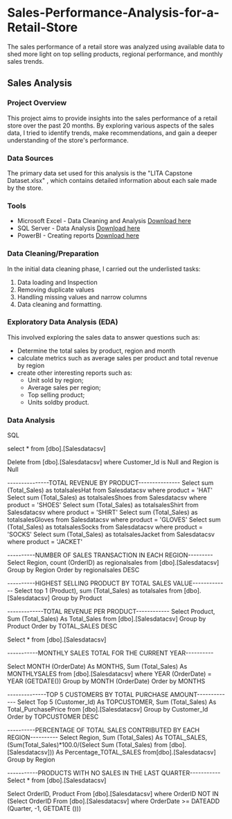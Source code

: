 # Sales-Performance-Analysis-for-a-Retail-Store
The sales performance of a retail store was analyzed using available data to shed more light on top selling products, regional performance, and monthly sales trends.
## Sales Analysis

### Project Overview
This project aims to provide insights into the sales performance of a retail store over the past 20 months. By exploring various aspects of the sales data, I tried to identify trends, make recommendations, and gain a deeper understanding of the store's performance.

### Data Sources
The primary data set used for this analysis is the "LITA Capstone Dataset.xlsx" , which contains detailed information about each sale made by the store.

### Tools
- Microsoft Excel - Data Cleaning and Analysis [Download here](https://microsoft.com)
- SQL Server - Data Analysis [Download here](https://www.microsoft.com/en-us/sql-server/sql-server-downloads)
- PowerBI - Creating reports [Download here](https://www.microsoft./power-bi/downloads)


### Data Cleaning/Preparation
In the initial data cleaning phase, I carried out the underlisted tasks:
1. Data loading and Inspection
2. Removing duplicate values
3. Handling missing values and narrow columns
4. Data cleaning and formatting.

### Exploratory Data Analysis (EDA)
This involved exploring the sales data to answer questions such as:
- Determine the total sales by product, region and month
- calculate metrics such as average sales per product and total revenue by region
- create other interesting reports such as:
  - Unit sold by region;
  - Average sales per region;
  - Top selling product;
  - Units soldby product.

### Data Analysis
SQL

select * from [dbo].[Salesdatacsv] 

Delete from [dbo].[Salesdatacsv] where Customer_Id is Null and Region is Null

---------------TOTAL REVENUE BY PRODUCT---------------
Select sum (Total_Sales) as totalsalesHat from Salesdatacsv where product = 'HAT'
Select sum (Total_Sales) as totalsalesShoes from Salesdatacsv where product = 'SHOES'
Select sum (Total_Sales) as totalsalesShirt from Salesdatacsv where product = 'SHIRT'
Select sum (Total_Sales) as totalsalesGloves from Salesdatacsv where product = 'GLOVES'
Select sum (Total_Sales) as totalsalesSocks from Salesdatacsv where product = 'SOCKS'
Select sum (Total_Sales) as totalsalesJacket from Salesdatacsv where product = 'JACKET'

----------NUMBER OF SALES TRANSACTION IN EACH REGION---------
Select Region,
count (OrderID) as regionalsales from [dbo].[Salesdatacsv]
Group by Region
Order by regionalsales DESC


----------HIGHEST SELLING PRODUCT BY TOTAL SALES VALUE-------------
Select top 1 (Product),
sum (Total_Sales) as totalsales from [dbo].[Salesdatacsv]
Group by Product

-------------TOTAL REVENUE PER PRODUCT------------
Select Product,
Sum (Total_Sales) As Total_Sales from [dbo].[Salesdatacsv] 
Group by Product
Order by TOTAL_SALES DESC

Select * from [dbo].[Salesdatacsv]

-----------MONTHLY SALES TOTAL FOR THE CURRENT YEAR----------

Select MONTH  (OrderDate) As MONTHS,
Sum (Total_Sales) As MONTHLYSALES
from [dbo].[Salesdatacsv]
where
YEAR (OrderDate) = YEAR (GETDATE())
Group by MONTH (OrderDate)
Order by MONTHS 


--------------TOP 5 CUSTOMERS BY TOTAL PURCHASE AMOUNT-------------
Select Top 5 (Customer_Id) As TOPCUSTOMER,
Sum (Total_Sales) As Total_PurchasePrice from [dbo].[Salesdatacsv] 
Group by Customer_Id 
Order by TOPCUSTOMER DESC

----------PERCENTAGE OF TOTAL SALES CONTRIBUTED BY EACH REGION----------
Select Region,
Sum (Total_Sales) As TOTAL_SALES,
(Sum(Total_Sales)*100.0/(Select Sum (Total_Sales) from [dbo].[Salesdatacsv]))
As Percentage_TOTAL_SALES
from[dbo].[Salesdatacsv]
Group by Region


-----------PRODUCTS WITH NO SALES IN THE LAST QUARTER-----------
Select * from [dbo].[Salesdatacsv]

Select OrderID,
Product
From [dbo].[Salesdatacsv] where OrderID NOT IN (Select OrderID
From [dbo].[Salesdatacsv]
where OrderDate >=
DATEADD (Quarter, -1, GETDATE ()))


